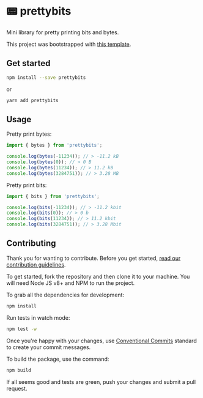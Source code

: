 # 📟 prettybits

Mini library for pretty printing bits and bytes.

This project was bootstrapped with [this template](https://github.com/danielkov/single-package).

## Get started

```sh
npm install --save prettybits
```

or

```sh
yarn add prettybits
```

## Usage

Pretty print bytes:

```ts
import { bytes } from 'prettybits';

console.log(bytes(-11234)); // > -11.2 kB
console.log(bytes(0)); // > 0 B
console.log(bytes(11234)); // > 11.2 kB
console.log(bytes(3284751)); // > 3.28 MB
```

Pretty print bits:

```ts
import { bits } from 'prettybits';

console.log(bits(-11234)); // > -11.2 kbit
console.log(bits(0)); // > 0 b
console.log(bits(11234)); // > 11.2 kbit
console.log(bits(3284751)); // > 3.28 Mbit
```

## Contributing

Thank you for wanting to contribute. Before you get started, [read our contribution guidelines](CONTRIBUTING.md).

To get started, fork the repository and then clone it to your machine. You will need Node JS v8+ and NPM to run the project.

To grab all the dependencies for development:

```sh
npm install
```

Run tests in watch mode:

```sh
npm test -w
```

Once you're happy with your changes, use [Conventional Commits](https://www.conventionalcommits.org/en/v1.0.0/) standard to create your commit messages.

To build the package, use the command:

```sh
npm build
```

If all seems good and tests are green, push your changes and submit a pull request.

